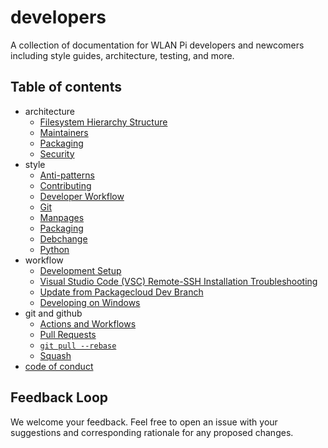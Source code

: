 # developers

A collection of documentation for WLAN Pi developers and newcomers including style guides, architecture, testing, and more.

## Table of contents

* architecture
  * [Filesystem Hierarchy Structure](architecture/FHS.md)
  * [Maintainers](architecture/MAINTAINERS.md)
  * [Packaging](architecture/PACKAGING.md)
  * [Security](architecture/SECURITY.md)
* style
  * [Anti-patterns](style/ANTIPATTERNS.md)
  * [Contributing](style/CONTRIBUTING.md)
  * [Developer Workflow](style/WORKFLOW.md)
  * [Git](style/GIT.md)
  * [Manpages](style/MANPAGES.MD)
  * [Packaging](style/PACKAGING.md)
  * [Debchange](style/DCH.md)
  * [Python](style/PYTHON.md)
* workflow
  * [Development Setup](workflow/development-setup.md)
  * [Visual Studio Code (VSC) Remote-SSH Installation Troubleshooting](workflow/VSC_64bit_kernel_and_32bit_userland.md)
  * [Update from Packagecloud Dev Branch](workflow/update-from-dev.md)
  * [Developing on Windows](workflow/dev-on-windows.md)
* git and github
  * [Actions and Workflows](git_and_github/workflows.md)
  * [Pull Requests](git_and_github/pr.md)
  * [`git pull --rebase`](git_and_github/gitpullrebase.md)
  * [Squash](git_and_github/squash.md)
* [code of conduct](CODE_OF_CONDUCT.md)

## Feedback Loop

We welcome your feedback. Feel free to open an issue with your suggestions and corresponding rationale for any proposed changes.
